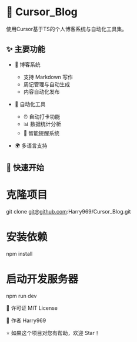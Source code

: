 # 🌟 Cursor_Blog

使用Cursor基于TS的个人博客系统与自动化工具集。

## ✨ 主要功能

- 📝 博客系统

  - 支持 Markdown 写作
  - 周记管理与自动生成
  - 内容自动化发布

- 🤖 自动化工具

  - ⏰ 自动打卡功能
  - 📊 数据统计分析
  - 🔔 智能提醒系统

- 🌍 多语言支持

## 🚀 快速开始

# 克隆项目

git clone git@github.com:Harry969/Cursor_Blog.git

# 安装依赖

npm install

# 启动开发服务器

npm run dev

📄 许可证
MIT License

👤 作者
Harry969

⭐️ 如果这个项目对您有帮助，欢迎 Star！

